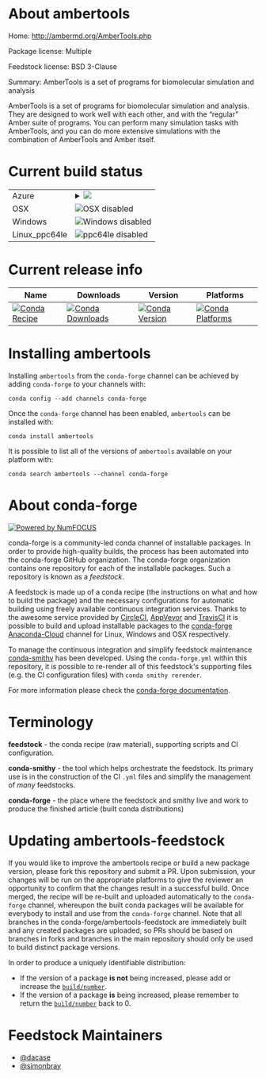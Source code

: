 About ambertools
================

Home: http://ambermd.org/AmberTools.php

Package license: Multiple

Feedstock license: BSD 3-Clause

Summary: AmberTools is a set of programs for biomolecular simulation and analysis

AmberTools is a set of programs for biomolecular simulation and analysis.
They are designed to work well with each other, and with the “regular” Amber
suite of programs.  You can perform many simulation tasks with AmberTools,
and you can do more extensive simulations with the combination of AmberTools
and Amber itself.


Current build status
====================


<table>
    
  <tr>
    <td>Azure</td>
    <td>
      <details>
        <summary>
          <a href="https://dev.azure.com/conda-forge/feedstock-builds/_build/latest?definitionId=6854&branchName=master">
            <img src="https://dev.azure.com/conda-forge/feedstock-builds/_apis/build/status/ambertools-feedstock?branchName=master">
          </a>
        </summary>
        <table>
          <thead><tr><th>Variant</th><th>Status</th></tr></thead>
          <tbody><tr>
              <td>linux_python3.6</td>
              <td>
                <a href="https://dev.azure.com/conda-forge/feedstock-builds/_build/latest?definitionId=6854&branchName=master">
                  <img src="https://dev.azure.com/conda-forge/feedstock-builds/_apis/build/status/ambertools-feedstock?branchName=master&jobName=linux&configuration=linux_python3.6" alt="variant">
                </a>
              </td>
            </tr><tr>
              <td>linux_python3.7</td>
              <td>
                <a href="https://dev.azure.com/conda-forge/feedstock-builds/_build/latest?definitionId=6854&branchName=master">
                  <img src="https://dev.azure.com/conda-forge/feedstock-builds/_apis/build/status/ambertools-feedstock?branchName=master&jobName=linux&configuration=linux_python3.7" alt="variant">
                </a>
              </td>
<<<<<<< HEAD
            </tr><tr>
              <td>osx_python3.6</td>
              <td>
                <a href="https://dev.azure.com/conda-forge/feedstock-builds/_build/latest?definitionId=6854&branchName=master">
                  <img src="https://dev.azure.com/conda-forge/feedstock-builds/_apis/build/status/ambertools-feedstock?branchName=master&jobName=osx&configuration=osx_python3.6" alt="variant">
                </a>
              </td>
            </tr><tr>
              <td>osx_python3.7</td>
              <td>
                <a href="https://dev.azure.com/conda-forge/feedstock-builds/_build/latest?definitionId=6854&branchName=master">
                  <img src="https://dev.azure.com/conda-forge/feedstock-builds/_apis/build/status/ambertools-feedstock?branchName=master&jobName=osx&configuration=osx_python3.7" alt="variant">
                </a>
              </td>
=======
>>>>>>> upstream/master
            </tr>
          </tbody>
        </table>
      </details>
    </td>
  </tr>
  <tr>
    <td>OSX</td>
    <td>
      <img src="https://img.shields.io/badge/OSX-disabled-lightgrey.svg" alt="OSX disabled">
    </td>
  </tr>
  <tr>
    <td>Windows</td>
    <td>
      <img src="https://img.shields.io/badge/Windows-disabled-lightgrey.svg" alt="Windows disabled">
    </td>
  </tr>
  <tr>
    <td>Linux_ppc64le</td>
    <td>
      <img src="https://img.shields.io/badge/ppc64le-disabled-lightgrey.svg" alt="ppc64le disabled">
    </td>
  </tr>
</table>

Current release info
====================

| Name | Downloads | Version | Platforms |
| --- | --- | --- | --- |
| [![Conda Recipe](https://img.shields.io/badge/recipe-ambertools-green.svg)](https://anaconda.org/conda-forge/ambertools) | [![Conda Downloads](https://img.shields.io/conda/dn/conda-forge/ambertools.svg)](https://anaconda.org/conda-forge/ambertools) | [![Conda Version](https://img.shields.io/conda/vn/conda-forge/ambertools.svg)](https://anaconda.org/conda-forge/ambertools) | [![Conda Platforms](https://img.shields.io/conda/pn/conda-forge/ambertools.svg)](https://anaconda.org/conda-forge/ambertools) |

Installing ambertools
=====================

Installing `ambertools` from the `conda-forge` channel can be achieved by adding `conda-forge` to your channels with:

```
conda config --add channels conda-forge
```

Once the `conda-forge` channel has been enabled, `ambertools` can be installed with:

```
conda install ambertools
```

It is possible to list all of the versions of `ambertools` available on your platform with:

```
conda search ambertools --channel conda-forge
```


About conda-forge
=================

[![Powered by NumFOCUS](https://img.shields.io/badge/powered%20by-NumFOCUS-orange.svg?style=flat&colorA=E1523D&colorB=007D8A)](http://numfocus.org)

conda-forge is a community-led conda channel of installable packages.
In order to provide high-quality builds, the process has been automated into the
conda-forge GitHub organization. The conda-forge organization contains one repository
for each of the installable packages. Such a repository is known as a *feedstock*.

A feedstock is made up of a conda recipe (the instructions on what and how to build
the package) and the necessary configurations for automatic building using freely
available continuous integration services. Thanks to the awesome service provided by
[CircleCI](https://circleci.com/), [AppVeyor](https://www.appveyor.com/)
and [TravisCI](https://travis-ci.org/) it is possible to build and upload installable
packages to the [conda-forge](https://anaconda.org/conda-forge)
[Anaconda-Cloud](https://anaconda.org/) channel for Linux, Windows and OSX respectively.

To manage the continuous integration and simplify feedstock maintenance
[conda-smithy](https://github.com/conda-forge/conda-smithy) has been developed.
Using the ``conda-forge.yml`` within this repository, it is possible to re-render all of
this feedstock's supporting files (e.g. the CI configuration files) with ``conda smithy rerender``.

For more information please check the [conda-forge documentation](https://conda-forge.org/docs/).

Terminology
===========

**feedstock** - the conda recipe (raw material), supporting scripts and CI configuration.

**conda-smithy** - the tool which helps orchestrate the feedstock.
                   Its primary use is in the construction of the CI ``.yml`` files
                   and simplify the management of *many* feedstocks.

**conda-forge** - the place where the feedstock and smithy live and work to
                  produce the finished article (built conda distributions)


Updating ambertools-feedstock
=============================

If you would like to improve the ambertools recipe or build a new
package version, please fork this repository and submit a PR. Upon submission,
your changes will be run on the appropriate platforms to give the reviewer an
opportunity to confirm that the changes result in a successful build. Once
merged, the recipe will be re-built and uploaded automatically to the
`conda-forge` channel, whereupon the built conda packages will be available for
everybody to install and use from the `conda-forge` channel.
Note that all branches in the conda-forge/ambertools-feedstock are
immediately built and any created packages are uploaded, so PRs should be based
on branches in forks and branches in the main repository should only be used to
build distinct package versions.

In order to produce a uniquely identifiable distribution:
 * If the version of a package **is not** being increased, please add or increase
   the [``build/number``](https://conda.io/docs/user-guide/tasks/build-packages/define-metadata.html#build-number-and-string).
 * If the version of a package **is** being increased, please remember to return
   the [``build/number``](https://conda.io/docs/user-guide/tasks/build-packages/define-metadata.html#build-number-and-string)
   back to 0.

Feedstock Maintainers
=====================

* [@dacase](https://github.com/dacase/)
* [@simonbray](https://github.com/simonbray/)

